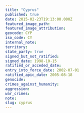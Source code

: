 ```yaml
---
title: "Cyprus"
published: true
date: 2015-02-23T19:13:00.000Z
featured_image_path:
featured_image_attribution:
geocode: CYP
iso_code: CY
internal_note:
territory:
state_party: true
signed_but_not_ratified:
signed_date: 1998-10-15
ratified_or_acceded_date:
entry_into_force_date: 2002-07-01
ratified_apic_date: 2005-08-18
genocide:
crimes_against_humanity:
aggression:
war_crimes:
note:
slug: cyprus
---
```

